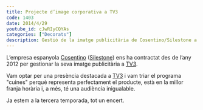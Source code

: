 ```yaml
---
title: Projecte d’image corporativa a TV3
code: 1403
date: 2014/4/29
youtube_id: cJwRIyCQYAs
categories: ["Decorats"]
description: Gestió de la imatge publicitària de Cosentino/Silestone a TV3, amb participació continuada des de 2012 i destacada presència al programa ’cuines’, aconseguint un èxit durador a la tercera temporada.
---
```


L’empresa espanyola [Cosentino](https://www.cosentino.com/) ([Silestone](https://www.cosentino.com/es/silestone/)) ens ha contractat des de l’any 2012 per gestionar la seva imatge publicitària a [TV3](https://www.ccma.cat/tv3/).

Vam optar per una presència destacada a [TV3](https://www.ccma.cat/tv3/) i vam triar el programa "cuines" perquè representa perfectament el producte, està en la millor franja horària i, a més, té una audiència inigualable.

Ja estem a la tercera temporada, tot un encert.
